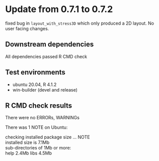 # Update from 0.7.1 to 0.7.2

fixed bug in `layout_with_stress3D` which only produced a 2D layout. No user facing changes.

## Downstream dependencies

All dependencies passed R CMD check

## Test environments
* ubuntu 20.04, R 4.1.2
* win-builder (devel and release)

## R CMD check results

There were no ERRORs, WARNINGs 

There was 1 NOTE on Ubuntu:

checking installed package size ... NOTE  
installed size is  7.1Mb  
sub-directories of 1Mb or more:  
      help   2.4Mb
      libs   4.5Mb
